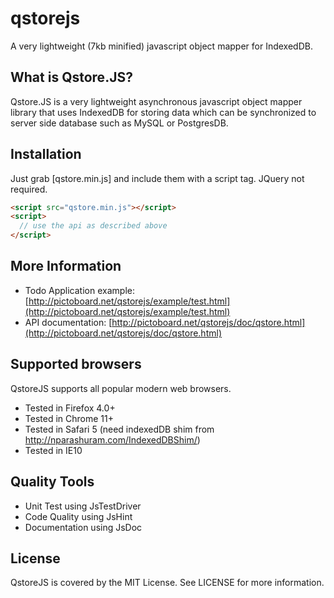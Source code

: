 qstorejs
========
A very lightweight (7kb minified) javascript object mapper for IndexedDB. 

What is Qstore.JS?
------------------
Qstore.JS is a very lightweight asynchronous javascript object mapper library that uses IndexedDB for storing data which can be synchronized to server side database such as MySQL or PostgresDB.  

Installation
------------
Just grab [qstore.min.js] and include them with a script tag. JQuery not required.

```html
<script src="qstore.min.js"></script>
<script>
  // use the api as described above 
</script>
```
More Information
------------------
* Todo Application example: [http://pictoboard.net/qstorejs/example/test.html](http://pictoboard.net/qstorejs/example/test.html)
* API documentation: [http://pictoboard.net/qstorejs/doc/qstore.html](http://pictoboard.net/qstorejs/doc/qstore.html)

Supported browsers
------------------
QstoreJS supports all popular modern web browsers.

 - Tested in Firefox 4.0+
 - Tested in Chrome 11+
 - Tested in Safari 5 (need indexedDB shim from http://nparashuram.com/IndexedDBShim/)
 - Tested in IE10

Quality Tools
------------------
 - Unit Test using JsTestDriver
 - Code Quality using JsHint
 - Documentation using JsDoc
 
License
------------------
QstoreJS is covered by the MIT License. See LICENSE for more information.
